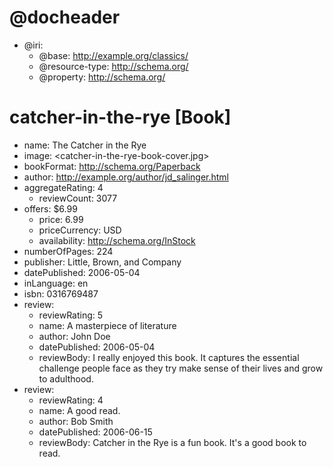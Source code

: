 <!--- Based on example at http://schema.org/CreativeWork -->

# @docheader

* @iri:
    * @base: http://example.org/classics/
    * @resource-type: http://schema.org/
    * @property: http://schema.org/

# catcher-in-the-rye [Book]

* name: The Catcher in the Rye
* image: <catcher-in-the-rye-book-cover.jpg>
* bookFormat: <http://schema.org/Paperback>
* author: <http://example.org/author/jd_salinger.html>
* aggregateRating: 4
    * reviewCount: 3077
* offers: $6.99
    * price: 6.99
    * priceCurrency: USD
    * availability: <http://schema.org/InStock>
* numberOfPages: 224
* publisher: Little, Brown, and Company
* datePublished: 2006-05-04
* inLanguage: en
* isbn: 0316769487
* review:
    * reviewRating: 5
    * name: A masterpiece of literature
    * author: John Doe
    * datePublished: 2006-05-04
    * reviewBody: I really enjoyed this book. It captures the essential challenge people face as they try make sense of their lives and grow to adulthood.
* review:
    * reviewRating: 4
    * name: A good read.
    * author: Bob Smith
    * datePublished: 2006-06-15
    * reviewBody: Catcher in the Rye is a fun book. It's a good book to read.

